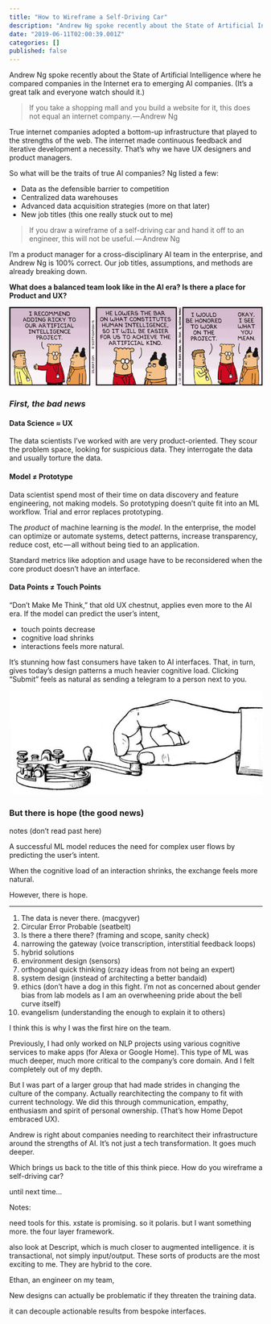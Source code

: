 ```yaml
---
title: "How to Wireframe a Self-Driving Car"
description: "Andrew Ng spoke recently about the State of Artificial Intelligence where he compared companies in the Internet era to emerging AI…"
date: "2019-06-11T02:00:39.001Z"
categories: []
published: false
---
```




Andrew Ng spoke recently about the State of Artificial Intelligence where he compared companies in the Internet era to emerging AI companies. (It’s a great talk and everyone watch should it.)

> If you take a shopping mall and you build a website for it, this does not equal an internet company. — Andrew Ng

True internet companies adopted a bottom-up infrastructure that played to the strengths of the web. The internet made continuous feedback and iterative development a necessity. That’s why we have UX designers and product managers. 

So what will be the traits of true AI companies? Ng listed a few:

-   Data as the defensible barrier to competition 
-   Centralized data warehouses 
-   Advanced data acquisition strategies (more on that later) 
-   New job titles (this one really stuck out to me)

> If you draw a wireframe of a self-driving car and hand it off to an engineer, this will not be useful. — Andrew Ng

I’m a product manager for a cross-disciplinary AI team in the enterprise, and Andrew Ng is 100% correct. Our job titles, assumptions, and methods are already breaking down.

**What does a balanced team look like in the AI era? Is there a place for Product and UX?**

![[Scott Adams](http://dilbert.com/strip/2018-01-16), giving me night tremors.](./asset-1.gif)

### _First, the bad news_

#### Data Science ≈ UX

The data scientists I’ve worked with are very product-oriented. They scour the problem space, looking for suspicious data. They interrogate the data and usually torture the data.

#### Model ≠ Prototype

Data scientist spend most of their time on data discovery and feature engineering, not making models. So prototyping doesn’t quite fit into an ML workflow. Trial and error replaces prototyping.

The _product_ of machine learning is the _model_. In the enterprise, the model can optimize or automate systems, detect patterns, increase transparency, reduce cost, etc — all without being tied to an application. 

Standard metrics like adoption and usage have to be reconsidered when the core product doesn’t have an interface.

#### Data Points ≠ Touch Points

“Don’t Make Me Think,” that old UX chestnut, applies even more to the AI era. If the model can predict the user’s intent, 

-   touch points decrease
-   cognitive load shrinks
-   interactions feels more natural. 

It’s stunning how fast consumers have taken to AI interfaces. That, in turn, gives today’s design patterns a much heavier cognitive load. Clicking “Submit” feels as natural as sending a telegram to a person next to you.

![In about a year, this is how forms will feel.](./asset-2.jpeg)

### But there is hope (the good news)

  

  

  

  

notes (don’t read past here)

A successful ML model reduces the need for complex user flows by predicting the user’s intent. 

When the cognitive load of an interaction shrinks, the exchange feels more natural.

However, there is hope.

---

1.  The data is never there. (macgyver)
2.  Circular Error Probable (seatbelt)
3.  Is there a there there? (framing and scope, sanity check)
4.  narrowing the gateway (voice transcription, interstitial feedback loops)
5.  hybrid solutions
6.  environment design (sensors)
7.  orthogonal quick thinking (crazy ideas from not being an expert)
8.  system design (instead of architecting a better bandaid)
9.  ethics (don’t have a dog in this fight. I’m not as concerned about gender bias from lab models as I am an overwheening pride about the bell curve itself)
10.  evangelism (understanding the enough to explain it to others)

I think this is why I was the first hire on the team. 

Previously, I had only worked on NLP projects using various cognitive services to make apps (for Alexa or Google Home). This type of ML was much deeper, much more critical to the company’s core domain. And I felt completely out of my depth. 

But I was part of a larger group that had made strides in changing the culture of the company. Actually rearchitecting the company to fit with current technology. We did this through communication, empathy, enthusiasm and spirit of personal ownership. (That’s how Home Depot embraced UX). 

Andrew is right about companies needing to rearchitect their infrastructure around the strengths of AI. It’s not just a tech transformation. It goes much deeper.

Which brings us back to the title of this think piece. How do you wireframe a self-driving car?

until next time…

  

Notes:

need tools for this. xstate is promising. so it polaris. but I want something more. the four layer framework.

also look at Descript, which is much closer to augmented intelligence. it is transactional, not simply input/output. These sorts of products are the most exciting to me. They are hybrid to the core.

  

Ethan, an engineer on my team, 

New designs can actually be problematic if they threaten the training data. 

it can decouple actionable results from bespoke interfaces.
